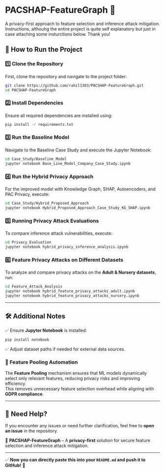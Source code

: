 # PACSHAP-FeatureGraph 🚀  
A privacy-first approach to feature selection and inference attack mitigation. Instructions, althouhg the entire project is quite self explanatory but just in case attaching some insturctions below. Thank you! 

## 🚀 How to Run the Project  

### 1️⃣ **Clone the Repository**  
First, clone the repository and navigate to the project folder:  
```bash
git clone https://github.com/rahil1303/PACSHAP-FeatureGraph.git
cd PACSHAP-FeatureGraph
```

### 2️⃣ **Install Dependencies**  
Ensure all required dependencies are installed using:  
```bash
pip install -r requirements.txt
```

### 3️⃣ **Run the Baseline Model**  
Navigate to the Baseline Case Study and execute the Jupyter Notebook:  
```bash
cd Case_Study/Baseline_Model
jupyter notebook Base_Line_Model_Company_Case_Study.ipynb
```

### 4️⃣ **Run the Hybrid Privacy Approach**  
For the improved model with Knowledge Graph, SHAP, Autoencoders, and PAC Privacy, execute:  
```bash
cd Case_Study/Hybrid_Proposed_Approach
jupyter notebook Hybrid_Proposed_Approach_Case_Study_KG_SHAP.ipynb
```

### 5️⃣ **Running Privacy Attack Evaluations**  
To compare inference attack vulnerabilities, execute:  
```bash
cd Privacy_Evaluation
jupyter notebook hybrid_privacy_inference_analysis.ipynb
```

### 6️⃣ **Feature Privacy Attacks on Different Datasets**  
To analyze and compare privacy attacks on the **Adult & Nursery datasets**, run:  
```bash
cd Feature_Attack_Analysis
jupyter notebook hybrid_feature_privacy_attacks_adult.ipynb
jupyter notebook hybrid_feature_privacy_attacks_nursery.ipynb
```

---

## 🛠️ **Additional Notes**  
✅ Ensure **Jupyter Notebook** is installed:  
```bash
pip install notebook
```  
✅ Adjust dataset paths if needed for external data sources.  

### 📌 **Feature Pooling Automation**  
The **Feature Pooling** mechanism ensures that ML models dynamically select only relevant features, reducing privacy risks and improving efficiency.  
This removes unnecessary feature selection overhead while aligning with **GDPR compliance**.

---

## 📢 **Need Help?**  
If you encounter any issues or need further clarification, feel free to **open an issue** in the repository.  

🚀 **PACSHAP-FeatureGraph** – A **privacy-first** solution for secure feature selection and inference attack mitigation.

---

✅ **Now you can directly paste this into your `README.md` and push it to GitHub!** 🚀
